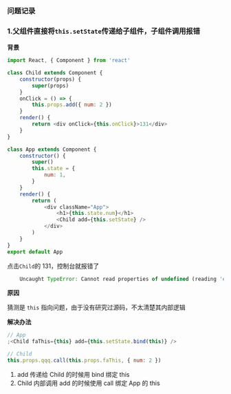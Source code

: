 ### 问题记录

### 1.父组件直接将`this.setState`传递给子组件，子组件调用报错

**背景**

```js
import React, { Component } from 'react'

class Child extends Component {
    constructor(props) {
        super(props)
    }
    onClick = () => {
        this.props.add({ num: 2 })
    }
    render() {
        return <div onClick={this.onClick}>131</div>
    }
}

class App extends Component {
    constructor() {
        super()
        this.state = {
            num: 1,
        }
    }
    render() {
        return (
            <div className="App">
                <h1>{this.state.num}</h1>
                <Child add={this.setState} />
            </div>
        )
    }
}
export default App
```

点击`Child`的 131，控制台就报错了

```js
    Uncaught TypeError: Cannot read properties of undefined (reading 'enqueueSetState')
```

**原因**

猜测是 `this` 指向问题，由于没有研究过源码，不太清楚其内部逻辑

**解决办法**

```js
// App
;<Child faThis={this} add={this.setState.bind(this)} />

// Child
this.props.qqq.call(this.props.faThis, { num: 2 })
```

1. add 传递给 Child 的时候用 bind 绑定 this
2. Child 内部调用 add 的时候使用 call 绑定 App 的 this
